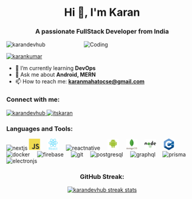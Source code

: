 <h1 align="center">Hi 👋, I'm Karan</h1>
<h3 align="center">A passionate FullStack Developer from India</h3>

<p align="left">
  <img src="https://cdn.dribbble.com/users/1162077/screenshots/3848914/programmer.gif" alt="Coding" width="300" align="right" />
</p>

<p align="left">
  <img src="https://komarev.com/ghpvc/?username=karandevhub&label=Profile%20views&color=0e75b6&style=flat" alt="karandevhub" />
</p>

<p align="left" style="margin-right: 25px">
  <a href="https://x.com/KaranKumar37664" target="blank">
    <img src="https://img.shields.io/twitter/follow/KaranKumar37664?logo=twitter&style=for-the-badge" alt="karankumar" />
  </a>
</p>

- 🌱 I’m currently learning **DevOps**  
- 💬 Ask me about **Android, MERN**  
- 📫 How to reach me: **karanmahatocse@gmail.com**

<h3 align="left">Connect with me:</h3>
<p align="left">
  <a href="https://x.com/KaranKumar37664" target="blank">
    <img src="https://raw.githubusercontent.com/rahuldkjain/github-profile-readme-generator/master/src/images/icons/Social/twitter.svg" alt="karandevhub" height="20" width="30" />
  </a>
  <a href="https://www.linkedin.com/in/itskaran/" target="blank">
    <img src="https://raw.githubusercontent.com/rahuldkjain/github-profile-readme-generator/master/src/images/icons/Social/linked-in-alt.svg" alt="itskaran" height="20" width="30" />
  </a>
</p>

<h3 align="left">Languages and Tools:</h3>
<p align="left">
  <img src="https://cdn.worldvectorlogo.com/logos/nextjs-2.svg" alt="nextjs" width="30" height="30" style="margin-right: 15px, background-color:white"/>
  <img src="https://raw.githubusercontent.com/devicons/devicon/master/icons/javascript/javascript-original.svg" alt="javascript" width="30" height="30" style="margin-right: 15px"/>
  <img src="https://raw.githubusercontent.com/devicons/devicon/master/icons/react/react-original-wordmark.svg" alt="react" width="30" height="30" style="margin-right: 15px"/>
  <img src="https://reactnative.dev/img/header_logo.svg" alt="reactnative" width="30" height="30" style="margin-right: 15px"/>
  <img src="https://raw.githubusercontent.com/devicons/devicon/master/icons/android/android-original-wordmark.svg" alt="android" width="30" height="30" style="margin-right: 15px"/>
  <img src="https://raw.githubusercontent.com/devicons/devicon/master/icons/mongodb/mongodb-original-wordmark.svg" alt="mongodb" width="30" height="30" style="margin-right: 15px"/>
  <img src="https://raw.githubusercontent.com/devicons/devicon/master/icons/nodejs/nodejs-original-wordmark.svg" alt="nodejs" width="30" height="30" style="margin-right: 15px"/>
  <img src="https://raw.githubusercontent.com/devicons/devicon/master/icons/cplusplus/cplusplus-original.svg" alt="cplusplus" width="30" height="30" style="margin-right: 15px"/>
  <img src="https://www.vectorlogo.zone/logos/docker/docker-icon.svg" alt="docker" width="30" height="30" style="margin-right: 15px"/>
  <img src="https://www.vectorlogo.zone/logos/firebase/firebase-icon.svg" alt="firebase" width="30" height="30" style="margin-right: 15px"/>
  <img src="https://www.vectorlogo.zone/logos/git-scm/git-scm-icon.svg" alt="git" width="30" height="30" style="margin-right: 15px"/>
  <img src="https://vectorwiki.com/images/YIi1Q__postgresql.svg" alt="postgresql" width="30" height="30" style="margin-right: 15px"/>
  <img src="https://www.vectorlogo.zone/logos/graphql/graphql-icon.svg" alt="graphql" width="30" height="30" style="margin-right: 15px"/>
  <img src="https://vectorwiki.com/images/ScXaS__prisma.svg" alt="prisma" width="40" height="40" style="margin-right: 15px"/>
  <img src="https://www.vectorlogo.zone/logos/electronjs/electronjs-icon.svg" alt="electronjs" width="30" height="30" style="margin-right: 15px"/>
</p>

<h3 align="center">GitHub Streak:</h3>
<p align="center">
  <a href="https://git.io/streak-stats">
    <img src="https://streak-stats.demolab.com/?user=karandevhub&theme=dark" alt="karandevhub streak stats" width="400"/>
  </a>
</p>
